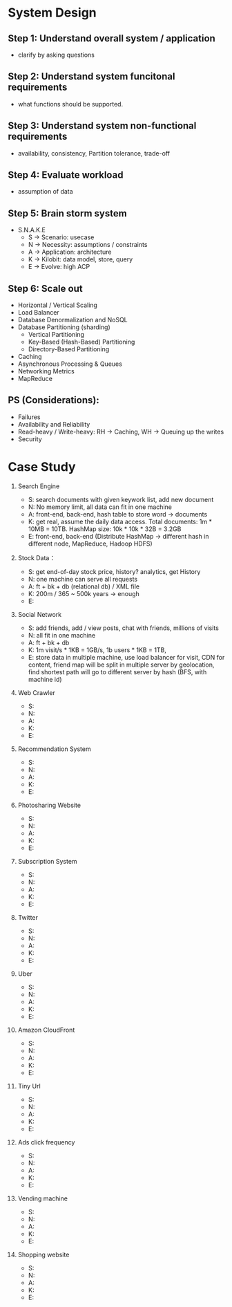 # System Design

## Step 1: Understand overall system / application
* clarify by asking questions

## Step 2: Understand system funcitonal requirements
* what functions should be supported.

## Step 3: Understand system non-functional requirements
* availability, consistency, Partition tolerance, trade-off

## Step 4: Evaluate workload
* assumption of data

## Step 5: Brain storm system
* S.N.A.K.E
    * S -> Scenario: usecase
    * N -> Necessity: assumptions / constraints
    * A -> Application: architecture
    * K -> Kilobit: data model, store, query
    * E -> Evolve: high ACP

## Step 6: Scale out
* Horizontal / Vertical Scaling
* Load Balancer
* Database Denormalization and NoSQL
* Database Partitioning (sharding)
    * Vertical Partitioning
    * Key-Based (Hash-Based) Partitioning
    * Directory-Based Partitioning
* Caching
* Asynchronous Processing & Queues
* Networking Metrics
* MapReduce

## PS (Considerations):
* Failures
* Availability and Reliability
* Read-heavy / Write-heavy: RH -> Caching, WH -> Queuing up the writes
* Security

# Case Study
1. Search Engine
    * S: search documents with given keywork list, add new document
    * N: No memory limit, all data can fit in one machine
    * A: front-end, back-end, hash table to store word -> documents
    * K: get real, assume the daily data access. Total documents: 1m * 10MB = 10TB. HashMap size: 10k * 10k * 32B = 3.2GB
    * E: front-end, back-end (Distribute HashMap -> different hash in different node, MapReduce, Hadoop HDFS) 

1. Stock Data：
    * S: get end-of-day stock price, history? analytics, get History
    * N: one machine can serve all requests
    * A: ft + bk + db (relational db) / XML file
    * K: 200m / 365 ~ 500k years -> enough
    * E: 

1. Social Network
    * S: add friends, add / view posts, chat with friends, millions of visits
    * N: all fit in one machine
    * A: ft + bk + db
    * K: 1m visit/s * 1KB = 1GB/s, 1b users * 1KB = 1TB,
    * E: store data in multiple machine, use load balancer for visit, CDN for content, friend map will be split in multiple server by geolocation, find shortest path will go to different server by hash (BFS, with machine id)

1. Web Crawler
    * S:
    * N:
    * A:
    * K: 
    * E:

1. Recommendation System
    * S:
    * N:
    * A:
    * K: 
    * E:

1. Photosharing Website 
    * S:
    * N:
    * A:
    * K: 
    * E:

1. Subscription System
    * S:
    * N:
    * A:
    * K: 
    * E:

1. Twitter
    * S:
    * N:
    * A:
    * K: 
    * E:

1. Uber
    * S:
    * N:
    * A:
    * K: 
    * E:

1. Amazon CloudFront
    * S:
    * N:
    * A:
    * K: 
    * E:

1. Tiny Url
    * S:
    * N:
    * A:
    * K: 
    * E:

1. Ads click frequency
    * S:
    * N:
    * A:
    * K: 
    * E:

1. Vending machine
    * S:
    * N:
    * A:
    * K: 
    * E:

1. Shopping website
    * S:
    * N:
    * A:
    * K: 
    * E: